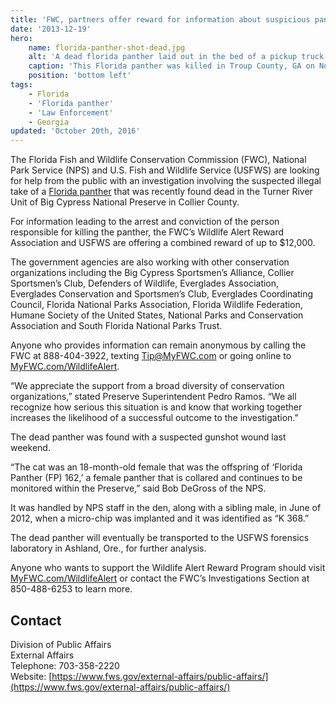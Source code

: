 ```yaml
---
title: 'FWC, partners offer reward for information about suspicious panther death'
date: '2013-12-19'
hero:
    name: florida-panther-shot-dead.jpg
    alt: 'A dead florida panther laid out in the bed of a pickup truck.'
    caption: 'This Florida panther was killed in Troup County, GA on Nov. 16, 2008. Photo by Georgia DNR.'
    position: 'bottom left'
tags:
    - Florida
    - 'Florida panther'
    - 'Law Enforcement'
    - Georgia
updated: 'October 20th, 2016'
---
```


The Florida Fish and Wildlife Conservation Commission (FWC), National Park Service (NPS) and U.S. Fish and Wildlife Service (USFWS) are looking for help from the public with an investigation involving the suspected illegal take of a [Florida panther](/wildlife/mammals/florida-panther) that was recently found dead in the Turner River Unit of Big Cypress National Preserve in Collier County.

For information leading to the arrest and conviction of the person responsible for killing the panther, the FWC’s Wildlife Alert Reward Association and USFWS are offering a combined reward of up to $12,000.

The government agencies are also working with other conservation organizations including the Big Cypress Sportsmen’s Alliance, Collier Sportsmen’s Club, Defenders of Wildlife, Everglades Association, Everglades Conservation and Sportsmen’s Club, Everglades Coordinating Council, Florida National Parks Association, Florida Wildlife Federation, Humane Society of the United States, National Parks and Conservation Association and South Florida National Parks Trust.

Anyone who provides information can remain anonymous by calling the FWC at 888-404-3922, texting [Tip@MyFWC.com](mailto:Tip@MyFWC.com) or going online to [MyFWC.com/WildlifeAlert](http://www.fws.gov/southeast/news/2013/MyFWC.com/WildlifeAlert).

“We appreciate the support from a broad diversity of conservation organizations,” stated Preserve Superintendent Pedro Ramos. “We all recognize how serious this situation is and know that working together increases the likelihood of a successful outcome to the investigation.”

The dead panther was found with a suspected gunshot wound last weekend.

“The cat was an 18-month-old female that was the offspring of ‘Florida Panther (FP) 162,’ a female panther that is collared and continues to be monitored within the Preserve,” said Bob DeGross of the NPS.

It was handled by NPS staff in the den, along with a sibling male, in June of 2012, when a micro-chip was implanted and it was identified as “K 368.”

The dead panther will eventually be transported to the USFWS forensics laboratory in Ashland, Ore., for further analysis.

Anyone who wants to support the Wildlife Alert Reward Program should visit [MyFWC.com/WildlifeAlert](http://myfwc.com/wildlifealert) or contact the FWC’s Investigations Section at 850-488-6253 to learn more.

## Contact

Division of Public Affairs  
External Affairs  
Telephone: 703-358-2220  
Website: [https://www.fws.gov/external-affairs/public-affairs/](https://www.fws.gov/external-affairs/public-affairs/)
